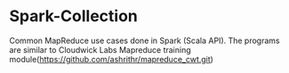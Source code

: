 # Spark-Collection
Common MapReduce use cases done in Spark (Scala API). 
The programs are similar to Cloudwick Labs Mapreduce training module(https://github.com/ashrithr/mapreduce_cwt.git)
